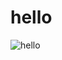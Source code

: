 # hello

![hello](https://github.com/valensniyonkuru/mobile-programing/assets/122721666/2bd3d69a-a4e0-46da-a225-4d6c3305d8a5)

